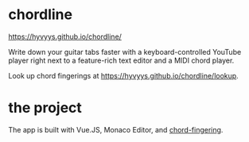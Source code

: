 # chordline

https://hyvyys.github.io/chordline/

Write down your guitar tabs faster with a keyboard-controlled YouTube player right next to a feature-rich text editor and a MIDI chord player. 

Look up chord fingerings at https://hyvyys.github.io/chordline/lookup.


# the project

The app is built with Vue.JS, Monaco Editor, and [chord-fingering](https://github.com/hyvyys/chord-fingering).
